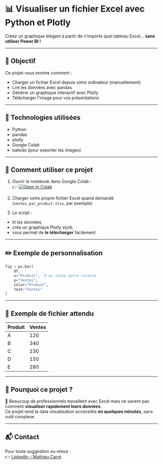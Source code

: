 # 📊 Visualiser un fichier Excel avec Python et Plotly

Créez un graphique élégant à partir de n’importe quel tableau Excel… **sans utiliser Power BI !**

---

## 📌 Objectif

Ce projet vous montre comment :
- Charger un fichier Excel depuis votre ordinateur (manuellement)
- Lire les données avec pandas
- Générer un graphique interactif avec Plotly
- Télécharger l’image pour vos présentations

---

## 🧰 Technologies utilisées

- Python
- pandas
- plotly
- Google Colab
- kaleido (pour exporter les images)

---

## 🚀 Comment utiliser ce projet

1. Ouvrir le notebook dans Google Colab :  
👉 [![Open In Colab](https://colab.research.google.com/assets/colab-badge.svg)](https://colab.research.google.com/github/votre-utilisateur/graphique-excel-plotly/blob/main/Graphique_depuis_Excel.ipynb)

2. Charger votre propre fichier Excel quand demandé (`ventes_par_produit.xlsx`, par exemple)

3. Le script :
- lit les données,
- crée un graphique Plotly stylé,
- vous permet de **le télécharger** facilement.

---

## ✏️ Exemple de personnalisation

```python
fig = px.bar(
    df,
    x="Produit",  # ou toute autre colonne
    y="Ventes",
    color="Produit",
    text="Ventes"
)
```

---

## 📂 Exemple de fichier attendu

| Produit | Ventes |
|---------|--------|
| A       | 120    |
| B       | 340    |
| C       | 230    |
| D       | 150    |
| E       | 280    |

---

## 🧠 Pourquoi ce projet ?

🎯 Beaucoup de professionnels travaillent avec Excel mais ne savent pas comment **visualiser rapidement leurs données**.  
Ce projet rend la data visualisation accessible **en quelques minutes**, sans outil complexe.

---

## 📬 Contact

Pour toute suggestion ou retour :  
👉 [LinkedIn – Mathieu Carré](https://www.linkedin.com/in/mathieucarre/)
